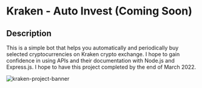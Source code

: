 # Kraken - Auto Invest (Coming Soon)

## Description
This is a simple bot that helps you automatically and periodically buy selected cryptocurrencies on Kraken crypto exchange. I hope to gain confidence in using APIs and their documentation with Node.js and Express.js. I hope to have this project completed by the end of March 2022. 

![kraken-project-banner](https://user-images.githubusercontent.com/46342592/156112167-9bf78e1e-6d43-4756-b869-26e7a1ab9877.png)



